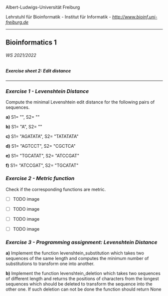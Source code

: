 Albert-Ludwigs-Universität Freiburg

Lehrstuhl für Bioinformatik - Institut für Informatik - *http://www.bioinf.uni-freiburg.de*

---
## Bioinformatics 1
###### WS 2021/2022
##### Exercise sheet 2: Edit distance
---
### _Exercise 1 - Levenshtein Distance_
Compute the minimal Levenshtein edit distance for the following pairs of sequences.

**a)** S1= "", S2= ""

**b)** S1= "A", S2= ""

**c)** S1= "AGATATA", S2= "TATATATA"

**d)** S1= "AGTCCT", S2= "CGCTCA"

**e)** S1= "TGCATAT", S2= "ATCCGAT"

**f)** S1= "ATCCGAT", S2= "TGCATAT"


### _Exercise 2 - Metric function_
Check if the corresponding functions are metric.

- [ ] TODO image

- [ ] TODO image

- [ ] TODO image

- [ ] TODO image


### _Exercise 3 - Programming assignment: Levenshtein Distance_

**a)** Implement the function levenshtein_substitution which takes two sequences of the same length and computes the minimum number of substitutions to transform one into another.


**b)** Implement the function levenshtein_deletion which takes two sequences of different length and returns the positions of characters from the longest sequences which should be deleted to transform the sequence into the other one. If such deletion can not be done the function should return None
